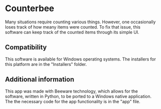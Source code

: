 # Counterbee

Many situations require counting various things. However, one occasionally loses track of how meany items were counted. To fix that issue, this software can keep track of the counted items through its simple UI.



## Compatibility

This software is available for Windows operating systems. The installers for this platform are in the "Installers" folder.

## Additional information

This app was made with Beeware technology, which allows for the software, written in Python, to be ported to a  Windows native application. The the necessary code for the app functionality is in the "app" file.
